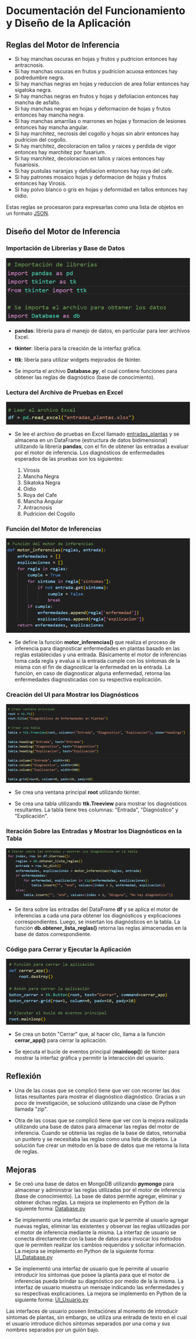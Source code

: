# **Documentación del Funcionamiento y Diseño de la Aplicación**

## **Reglas del Motor de Inferencia**

- Si hay manchas oscuras en hojas y frutos y pudricion entonces hay antracnosis.
- Si hay manchas oscuras en frutos y pudricion acuosa entonces hay podredumbre negra.
- Si hay manchas negras en hojas y reduccion de area foliar entonces hay sigatoka negra.
- Si hay manchas negras en frutos y hojas y defoliacion entonces hay mancha de asfalto.
- Si hay manchas negras en hojas y deformacion de hojas y frutos entonces hay mancha negra.
- Si hay manchas amarrilas o marrones en hojas y formacion de lesiones entonces hay mancha angular.
- Si hay marchitez, necrosis del cogollo y hojas sin abrir entonces hay pudricion del cogollo.
- Si hay marchitez, decoloracion en tallos y raices y perdida de vigor entonces hay marchitez por fusarium.
- Si hay marchitez, decoloracion en tallos y raices entonces hay fusariosis.
- Si hay pustulas naranjas y defoliacion entonces hay roya del cafe.
- Si hay patrones mosaico hojas y deformacion de hojas y frutos entonces hay Virosis.
- Si hay polvo blanco o gris en hojas y deformidad en tallos entonces hay oidio.

Estas reglas se procesaron para expresarlas como una lista de objetos en un formato [JSON](resources/reglas.json).

## **Diseño del Motor de Inferencia**

### Importación de Librerías y Base de Datos

![](resources/importes.png)

- **pandas**: libreria para el manejo de datos, en particular para leer archivos Excel.
- **tkinter**: liberia para la creación de la interfaz gráfica.
- **ttk**: libería para utilizar widgets mejorados de tkinter.

- Se importa el archivo **Database.py**, el cual contiene funciones para obtener las reglas de diagnóstico (base de conocimiento).

### Lectura del Archivo de Pruebas en Excel

![](resources/lectura_excel.png)

- Se lee el archivo de pruebas en Excel llamado [entradas_plantas](entradas_plantas.xlsx) y se almacena en un DataFrame (estructura de datos bidimensional) utilizando la librería **pandas**, con el fin de obtener las entradas a evaluar por el motor de inferencia. Los diagnósticos de enfermedades esperados de las pruebas son los siguientes:

    1. Virosis
    2. Mancha Negra
    3. Sikatoka Negra
    4. Oidio
    5. Roya del Cafe
    6. Mancha Angular
    7. Antracnosis
    8. Pudricion del Cogollo

### Función del Motor de Inferencias

![](resources/motor_inferencias.png)

- Se define la función **motor_inferencias()** que realiza el proceso de inferencia para diagnosticar enfermedades en plantas basado en las reglas establecidas y una entrada. Básicamente el motor de inferencias toma cada regla y evalua si la entrada cumple con los síntomas de la misma con el fin de diagnosticar la enfermedad en la entrada. La función, en caso de diagnosticar alguna enfermedad, retorna las enfermedades diagnosticadas con su respectiva explicación.

### Creación del UI para Mostrar los Diagnósticos

![](resources/UI.png)

- Se crea una ventana principal **root** utilizando tkinter.

- Se crea una tabla utilizando **ttk.Treeview** para mostrar los diagnósticos resultantes. La tabla tiene tres columnas: "Entrada", "Diagnóstico" y "Explicación".

### Iteración Sobre las Entradas y Mostrar los Diagnósticos en la Tabla

![](resources/iteracion_entradas.png)

- Se itera sobre las entradas del DataFrame **df** y se aplica el motor de inferencias a cada una para obtener los diagnósticos y explicaciones correspondientes. Luego, se insertan los diagnósticos en la tabla. La función **db.obtener_lista_reglas()** retorna las reglas almacenadas en la base de datos correspondiente.

### Código para Cerrar y Ejecutar la Aplicación

![](resources/cerrar_ejecutar.png)

- Se crea un botón "Cerrar" que, al hacer clic, llama a la función **cerrar_app()** para cerrar la aplicación.

- Se ejecuta el bucle de eventos principal (**mainloop()**) de tkinter para mostrar la interfaz gráfica y permitir la interacción del usuario.

## Reflexión  

- Una de las cosas que se complicó tiene que ver con recorrer las dos listas resultantes para mostrar el diagnóstico diagnóstico. Gracias a un poco de investigación, se solucionó utilizando una clase de Python llamada "zip".

- Otra de las cosas que se complicó tiene que ver con la mejora realizada utilizando una base de datos para almacenar las reglas del motor de inferencia. Cuando se obtenia las reglas de la base de datos, retornaba un puntero y se necesitaba las reglas como una lista de objetos. La solución fue crear un método en la base de datos que me retorna la lista de reglas.

## Mejoras

- Se creó una base de datos en MongoDB utilizando **pymongo** para almacenar y administrar las reglas utilizadas por el motor de inferencia (base de conocimiento). La base de datos permite agregar, eliminar y obtener dichas reglas. La mejora se implemento en Python de la siguiente forma: [Database.py](Database.py)

- Se implementó una interfaz de usuario que le permite al usuario agregar nuevas reglas, eliminar las existentes y observar las reglas utilizadas por el motor de inferencia mediante la misma. La interfaz de usuario se conecta directamente con la base de datos para invocar los métodos que le permiten realizar los cambios requeridos y solicitar información. La mejora se implemento en Python de la siguiente forma: [UI_Database.py](UI_Database.py)

- Se implementó una interfaz de usuario que le permite al usuario introducir los síntomas que posee la planta para que el motor de inferencias pueda brindar su diagnóstico por medio de la la misma. La interfaz de usuario muestra un mensaje indicando las enfermedades y su respectivas explicaciones. La mejora se implemento en Python de la siguiente forma: [UI_Usuario.py](UI_Usuario.py)

Las interfaces de usuario poseen limitaciónes al momento de introducir síntomas de plantas, sin embargo, se utiliza una entrada de texto en el cual el usuario introduce dichos síntomas separados por una coma y sus nombres separados por un guión bajo.